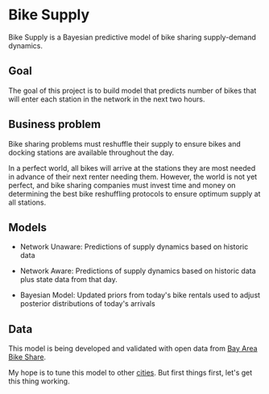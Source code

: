 # Bike Supply

Bike Supply is a Bayesian predictive model of bike sharing supply-demand dynamics.

## Goal

The goal of this project is to build model that predicts number of bikes that will enter each station in the network in the next two hours. 

## Business problem 

Bike sharing problems must reshuffle their supply to ensure bikes and docking stations are available throughout the day. 

In a perfect world, all bikes will arrive at the stations they are most needed in advance of their next renter needing them. However, the world is not yet perfect, and bike sharing companies must invest time and money on determining the best bike reshuffling protocols to ensure optimum supply at all stations. 

## Models

* Network Unaware: Predictions of supply dynamics based on historic data

* Network Aware: Predictions of supply dynamics based on historic data plus state data from that day. 

* Bayesian Model: Updated priors from today's bike rentals used to adjust posterior distributions of today's arrivals

## Data

This model is being developed and validated with open data from [Bay Area Bike Share](http://www.bayareabikeshare.com/open-data). 

My hope is to tune this model to other [cities](https://github.com/BetaNYC/Bike-Share-Data-Best-Practices/wiki/Bike-Share-Data-Systems). But first things first, let's get this thing working. 



